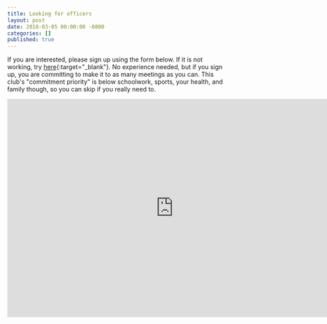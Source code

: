 ```yaml
---
title: Looking for officers
layout: post
date: 2018-03-05 00:00:00 -0800
categories: []
published: true
---
```

If you are interested, please sign up using the form below. If it is not working, try [here](https://docs.google.com/forms/d/e/1FAIpQLScwItmXhP0cmdsRQM-tDXlV_INJPKvudn84YRP2EUHY43VB-w/viewform?usp=sf_link "form"){:target="_blank"}. No experience needed, but if you sign up, you are committing to make it to as many meetings as you can. This club's "commitment priority" is below schoolwork, sports, your health, and family though, so you can skip if you really need to.

<div markdown = "0">

<iframe src="https://docs.google.com/forms/d/e/1FAIpQLScwItmXhP0cmdsRQM-tDXlV_INJPKvudn84YRP2EUHY43VB-w/viewform?embedded=true" width="760" height="500" frameborder="0" marginheight="0" marginwidth="0">Loading...</iframe>

</div>